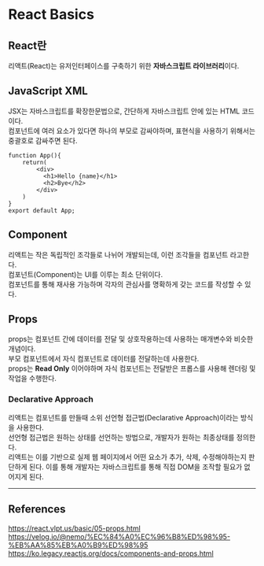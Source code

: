 # React Basics

## React란
리액트(React)는 유저인터페이스를 구축하기 위한 **자바스크립트 라이브러리**이다.

## JavaScript XML
JSX는 자바스크립트를 확장한문법으로, 간단하게 자바스크립트 안에 있는 HTML 코드이다.  
컴포넌트에 여러 요소가 있다면 하나의 부모로 감싸야하며, 표현식을 사용하기 위해서는 중괄호로 감싸주면 된다.  
```
function App(){
	return(
    	<div>
          <h1>Hello {name}</h1>
          <h2>Bye</h2>
        </div>
    )
}
export default App;
```
## Component
리액트는 작은 독립적인 조각들로 나뉘어 개발되는데, 이런 조각들을 컴포넌트 라고한다.  
컴포넌트(Component)는 UI를 이루는 최소 단위이다.  
컴포넌트를 통해 재사용 가능하며 각자의 관심사를 명확하게 갖는 코드를 작성할 수 있다.

## Props
props는 컴포넌트 간에 데이터를 전달 및 상호작용하는데 사용하는 매개변수와 비슷한 개념이다.  
부모 컴포넌트에서 자식 컴포넌트로 데이터를 전달하는데 사용한다.  
props는 __Read Only__ 이어야하며 자식 컴포넌트는 전달받은 프롭스를 사용해 렌더링 및 작업을 수행한다.  


### Declarative Approach
리액트는 컴포넌트를 만들때 소위 선언형 접근법(Declarative Approach)이라는 방식을 사용한다.  
선언형 접근법은 원하는 상태를 선언하는 방법으로, 개발자가 원하는 최종상태를 정의한다.  
리액트는 이를 기반으로 실제 웹 페이지에서 어떤 요소가 추가, 삭제, 수정해야하는지 판단하게 된다. 
이를 통해 개발자는 자바스크립트를 통해 직접 DOM을 조작할 필요가 없어지게 된다.   


***
## References
https://react.vlpt.us/basic/05-props.html  
https://velog.io/@nemo/%EC%84%A0%EC%96%B8%ED%98%95-%EB%AA%85%EB%A0%B9%ED%98%95  
https://ko.legacy.reactjs.org/docs/components-and-props.html